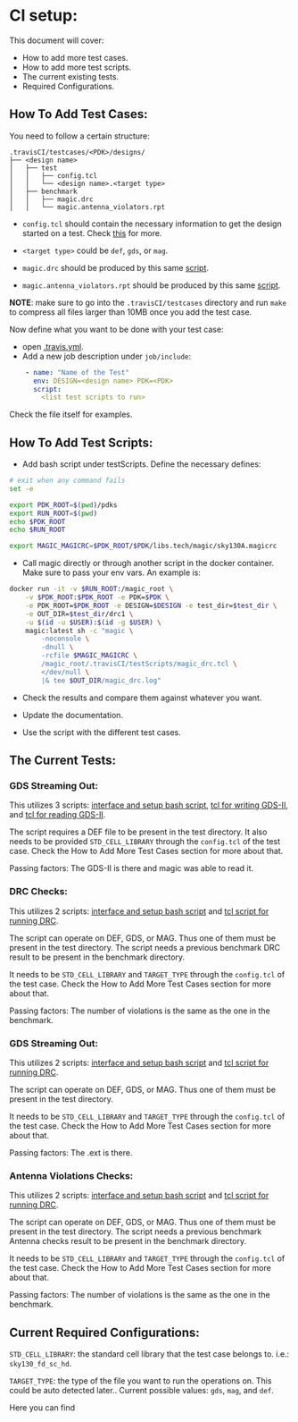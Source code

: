 # CI setup:

This document will cover:
- How to add more test cases.
- How to add more test scripts.
- The current existing tests.
- Required Configurations.

## How To Add Test Cases:

You need to follow a certain structure:

```
.travisCI/testcases/<PDK>/designs/
├── <design name>
│   ├── test
│   │   ├── config.tcl
│   │   └── <design name>.<target type>
│   ├── benchmark
│   │   ├── magic.drc
│   │   └── magic.antenna_violators.rpt
```

- `config.tcl` should contain the necessary information to get the design started on a test. Check [this](#current-required-configurations) for more.

- `<target type>` could be `def`, `gds`, or `mag`.

- `magic.drc` should be produced by this same [script](#drc-checks).

- `magic.antenna_violators.rpt` should be produced by this same [script](#antenna-violations-checks).

**NOTE**: make sure to go into the `.travisCI/testcases` directory and run `make` to compress all files larger than 10MB once you add the test case.

Now define what you want to be done with your test case:

- open [.travis.yml][11].
- Add a new job description under `job/include`:
```yml
    - name: "Name of the Test"
      env: DESIGN=<design name> PDK=<PDK>
      script:
        <list test scripts to run>
```
Check the file itself for examples.

## How To Add Test Scripts:

- Add bash script under testScripts. Define the necessary defines:
```bash
# exit when any command fails
set -e

export PDK_ROOT=$(pwd)/pdks
export RUN_ROOT=$(pwd)
echo $PDK_ROOT
echo $RUN_ROOT

export MAGIC_MAGICRC=$PDK_ROOT/$PDK/libs.tech/magic/sky130A.magicrc
```

- Call magic directly or through another script in the docker container. Make sure to pass your env vars. An example is:

```bash
docker run -it -v $RUN_ROOT:/magic_root \
    -v $PDK_ROOT:$PDK_ROOT -e PDK=$PDK \
    -e PDK_ROOT=$PDK_ROOT -e DESIGN=$DESIGN -e test_dir=$test_dir \
    -e OUT_DIR=$test_dir/drc1 \
    -u $(id -u $USER):$(id -g $USER) \
    magic:latest sh -c "magic \
        -noconsole \
        -dnull \
        -rcfile $MAGIC_MAGICRC \
        /magic_root/.travisCI/testScripts/magic_drc.tcl \
        </dev/null \
        |& tee $OUT_DIR/magic_drc.log"
```

- Check the results and compare them against whatever you want.

- Update the documentation.

- Use the script with the different test cases.

## The Current Tests:

### GDS Streaming Out:
This utilizes 3 scripts: [interface and setup bash script][0], [tcl for writing GDS-II][1], and [tcl for reading GDS-II][2].

The script requires a DEF file to be present in the test directory. It also needs to be provided `STD_CELL_LIBRARY` through the `config.tcl` of the test case. Check the How to Add More Test Cases section for more about that.

Passing factors: The GDS-II is there and magic was able to read it.

### DRC Checks:
This utilizes 2 scripts: [interface and setup bash script][3] and [tcl script for running DRC][4].

The script can operate on DEF, GDS, or MAG. Thus one of them must be present in the test directory. The script needs a previous benchmark DRC result to be present in the benchmark directory.

It needs to be `STD_CELL_LIBRARY` and `TARGET_TYPE` through the `config.tcl` of the test case. Check the How to Add More Test Cases section for more about that. 

Passing factors: The number of violations is the same as the one in the benchmark.

### GDS Streaming Out:
This utilizes 2 scripts: [interface and setup bash script][5] and [tcl script for running DRC][6].

The script can operate on DEF, GDS, or MAG. Thus one of them must be present in the test directory. 

It needs to be `STD_CELL_LIBRARY` and `TARGET_TYPE` through the `config.tcl` of the test case. Check the How to Add More Test Cases section for more about that.

Passing factors: The .ext is there.

### Antenna Violations Checks:
This utilizes 2 scripts: [interface and setup bash script][7] and [tcl script for running DRC][8].

The script can operate on DEF, GDS, or MAG. Thus one of them must be present in the test directory. The script needs a previous benchmark Antenna checks result to be present in the benchmark directory.

It needs to be `STD_CELL_LIBRARY` and `TARGET_TYPE` through the `config.tcl` of the test case. Check the How to Add More Test Cases section for more about that. 

Passing factors: The number of violations is the same as the one in the benchmark.

## Current Required Configurations:

`STD_CELL_LIBRARY`: the standard cell library that the test case belongs to. i.e.: `sky130_fd_sc_hd`.

`TARGET_TYPE`: the type of the file you want to run the operations on. This could be auto detected later.. Current possible values: `gds`, `mag`, and `def`.

Here you can find 


[0]: .testScripts/gdsStreaming.sh
[1]: .testScripts/magic_gds_stream.tcl
[2]: .testScripts/gds_read.sh
[3]: .testScripts/drcChecks.sh
[4]: .testScripts/magic_drc.tcl
[5]: .testScripts/extraction.sh
[6]: .testScripts/extraction.tcl
[7]: .testScripts/antennaChecks.sh
[8]: .testScripts/antennaChecks.tcl
[9]: testcases/sky130A/sample_config.tcl
[10]: testcases/Makefile
[11]: ../.travis.yml